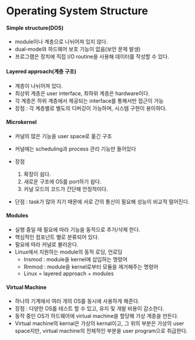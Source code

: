 # Operating System Structure

#### Simple structure(DOS) 

- module이나 계층으로 나뉘어져 있지 않다.
- dual-mode와 하드웨어 보호 기능이 없음(보안 문제 발생)
- 프로그램은 장치에 직접 I/O routine을 사용해 데이터를 작성할 수 있다.

#### Layered approach(계층 구조)
- 계층이 나뉘어져 있다.
- 최상위 계층은 user interface, 최하위 계층은 hardware이다.
- 각 계층은 하위 계층에서 제공되는 interface를 통해서만 접근이 가능
- 장점 : 각 계층별로 별도의 디버깅이 가능하며, 시스템 구현이 용이하다.

#### Microkernel

- 커널의 많은 기능을 user space로 옮긴 구조
- 커널에는 scheduling과 process 관리 기능만 들어있다
- 장점
  1. 확장이 쉽다.
  2. 새로운 구조에 OS를 port하기 쉽다.
  3. 커널 모드의 코드가 간단해 안정적이다.

- 단점 : task가 많아 지기 때문에 서로 간의 통신이 필요해 성능이 비교적 떨어진다.

#### Modules

- 실행 중일 때 필요에 따라 기능을 동적으로 추가/삭제 한다.
- 핵심적인 컴포넌트 별로 분류되어 있다.
- 필요에 따라 커널로 불러온다.
- Linux에서 지원하는 module의 동적 로딩, 언로딩
  - Insmod : module을 kernel에 삽입하는 명령어
  - Rmmod : module을 kernel로부터 모듈을 제거해주는 명령어
  - Linux = layered approach + modules

#### Virtual Machine

- 하나의 기계에서 여러 개의 OS를 동시에 사용하게 해준다.
- 장점 : 다양한 OS를 테스트 할 수 있고, 유지 및 개발 비용이 감소한다.
- 동작 중인 OS가 하드웨어에 virtual machine을 할당해 가상 계층을 만든다.
- Virtual machine의 kernal은 가상의 kernal이고, 그 위의 부분은 가상의 user space지만, virtual machine의 전체적인 부분을 user program으로 취급한다.